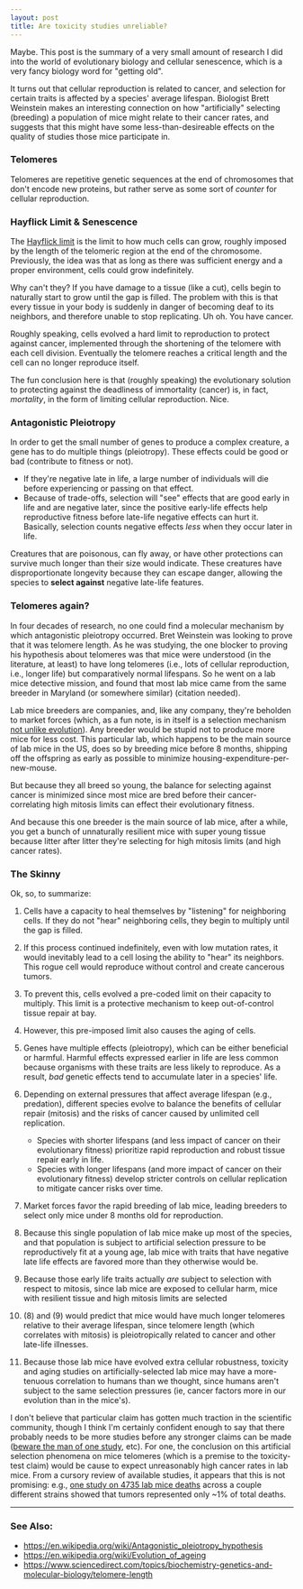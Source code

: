 ```yaml
---
layout: post
title: Are toxicity studies unreliable? 
---
```

Maybe. This post is the summary of a very small amount of research I did into the world of evolutionary biology and cellular senescence, which is a very fancy biology word for "getting old". 

It turns out that cellular reproduction is related to cancer, and selection for certain traits is affected by a species' average lifespan. Biologist Brett Weinstein makes an interesting connection on how "artificially" selecting (breeding) a population of mice might relate to their cancer rates, and suggests that this might have some less-than-desireable effects on the quality of studies those mice participate in. 
### Telomeres 
Telomeres are repetitive genetic sequences at the end of chromosomes that don't encode new proteins, but rather serve as some sort of *counter* for cellular reproduction.  
### Hayflick Limit & Senescence 
The [Hayflick limit](https://en.wikipedia.org/wiki/Hayflick_limit#:~:text=The%20Hayflick%20limit%20is%20the,at%20the%20end%20of%20chromosomes.) is the limit to how much cells can grow, roughly imposed by the length of the telomeric region at the end of the chromosome. Previously, the idea was that as long as there was sufficient energy and a proper environment, cells could grow indefinitely. 

Why can't they? If you have damage to a tissue (like a cut), cells begin to naturally start to grow until the gap is filled. The problem with this is that every tissue in your body is suddenly in danger of becoming deaf to its neighbors, and therefore unable to stop replicating. Uh oh. You have cancer. 

Roughly speaking, cells evolved a hard limit to reproduction to protect against cancer, implemented through the shortening of the telomere with each cell division. Eventually the telomere reaches a critical length and the cell can no longer reproduce itself. 

The fun conclusion here is that (roughly speaking) the evolutionary solution to protecting against the deadliness of immortality (cancer) is, in fact, *mortality*, in the form of limiting cellular reproduction. Nice. 
### Antagonistic Pleiotropy 
In order to get the small number of genes to produce a complex creature, a gene has to do multiple things (pleiotropy). These effects could be good or bad (contribute to fitness or not). 

- If they're negative late in life, a large number of individuals will die before experiencing or passing on that effect.  
- Because of trade-offs, selection will "see" effects that are good early in life and are negative later, since the positive early-life effects help reproductive fitness before late-life negative effects can hurt it. Basically, selection counts negative effects *less* when they occur later in life. 

Creatures that are poisonous, can fly away, or have other protections can survive much longer than their size would indicate. These creatures have disproportionate longevity because they can escape danger, allowing the species to **select against** negative late-life features.

### Telomeres again? 
In four decades of research, no one could find a molecular mechanism by which antagonistic pleiotropy occurred. Bret Weinstein was looking to prove that it was telomere length. As he was studying, the one blocker to proving his hypothesis about telomeres was that mice were understood (in the literature, at least) to have long telomeres (i.e., lots of cellular reproduction, i.e., longer life) but comparatively normal lifespans. So he went on a lab mice detective mission, and found that most lab mice came from the same breeder in Maryland (or somewhere similar) (citation needed). 

Lab mice breeders are companies, and, like any company, they're beholden to market forces (which, as a fun note, is in itself is a selection mechanism [not unlike evolution](https://gwern.net/backstop)). Any breeder would be stupid not to produce more mice for less cost. This particular lab, which happens to be the main source of lab mice in the US, does so by breeding mice before 8 months, shipping off the offspring as early as possible to minimize housing-expenditure-per-new-mouse. 

But because they all breed so young, the balance for selecting against cancer is minimized since most mice are bred before their cancer-correlating high mitosis limits can effect their evolutionary fitness. 

And because this one breeder is the main source of lab mice, after a while, you get a bunch of unnaturally resilient mice with super young tissue because litter after litter they're selecting for high mitosis limits (and high cancer rates). 

### The Skinny 
Ok, so, to summarize: 

1. Cells have a capacity to heal themselves by "listening" for neighboring cells. If they do not "hear" neighboring cells, they begin to multiply until the gap is filled.  
2. If this process continued indefinitely, even with low mutation rates, it would inevitably lead to a cell losing the ability to "hear" its neighbors. This rogue cell would reproduce without control and create cancerous tumors.  
3. To prevent this, cells evolved a pre-coded limit on their capacity to multiply. This limit is a protective mechanism to keep out-of-control tissue repair at bay.  
4. However, this pre-imposed limit also causes the aging of cells.  
5. Genes have multiple effects (pleiotropy), which can be either beneficial or harmful. Harmful effects expressed earlier in life are less common because organisms with these traits are less likely to reproduce. As a result, *bad* genetic effects tend to accumulate later in a species' life.  
6. Depending on external pressures that affect average lifespan (e.g., predation), different species evolve to balance the benefits of cellular repair (mitosis) and the risks of cancer caused by unlimited cell replication.  
   - Species with shorter lifespans (and less impact of cancer on their evolutionary fitness) prioritize rapid reproduction and robust tissue repair early in life.  
   - Species with longer lifespans (and more impact of cancer on their evolutionary fitness) develop stricter controls on cellular replication to mitigate cancer risks over time.  

7. Market forces favor the rapid breeding of lab mice, leading breeders to select only mice under 8 months old for reproduction. 
8. Because this single population of lab mice make up most of the species, and that population is subject to artificial selection pressure to be reproductively fit at a young age, lab mice with traits that have negative late life effects are favored more than they otherwise would be. 
9. Because those early life traits actually _are_ subject to selection with respect to mitosis, since lab mice are exposed to cellular harm, mice with resilient tissue and high mitosis limits are selected 
10. (8) and (9) would predict that mice would have much longer telomeres relative to their average lifespan, since telomere length (which correlates with mitosis) is pleiotropically related to cancer and other late-life illnesses. 
11. Because those lab mice have evolved extra cellular robustness, toxicity and aging studies on artificially-selected lab mice may have a more-tenuous correlation to humans than we thought, since humans aren't subject to the same selection pressures (ie, cancer factors more in our evolution than in the mice's). 

I don't believe that particular claim has gotten much traction in the scientific community, though I think I'm certainly confident enough to say that there probably needs to be more studies before any stronger claims can be made ([beware the man of one study](https://slatestarcodex.com/2014/12/12/beware-the-man-of-one-study/), etc). For one, the conclusion on this artificial selection phenomena on mice telomeres (which is a premise to the toxicity-test claim) would be cause to expect unreasonably high cancer rates in lab mice. From a cursory review of available studies, it appears that this is not promising: e.g., [one study on 4735 lab mice deaths](https://pmc.ncbi.nlm.nih.gov/articles/PMC3838613/#sec2) across a couple different strains showed that tumors represented only ~1% of total deaths. 

--- 
### See Also: 
- https://en.wikipedia.org/wiki/Antagonistic_pleiotropy_hypothesis 
- https://en.wikipedia.org/wiki/Evolution_of_ageing 
- https://www.sciencedirect.com/topics/biochemistry-genetics-and-molecular-biology/telomere-length
